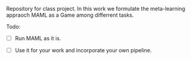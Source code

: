 Repository for class project. In this work we formulate the meta-learning appraoch MAML as a Game among differrent tasks. 

Todo:

- [ ] Run MAML as it is.
- [ ] Use it for your work and incorporate your own pipeline. 

